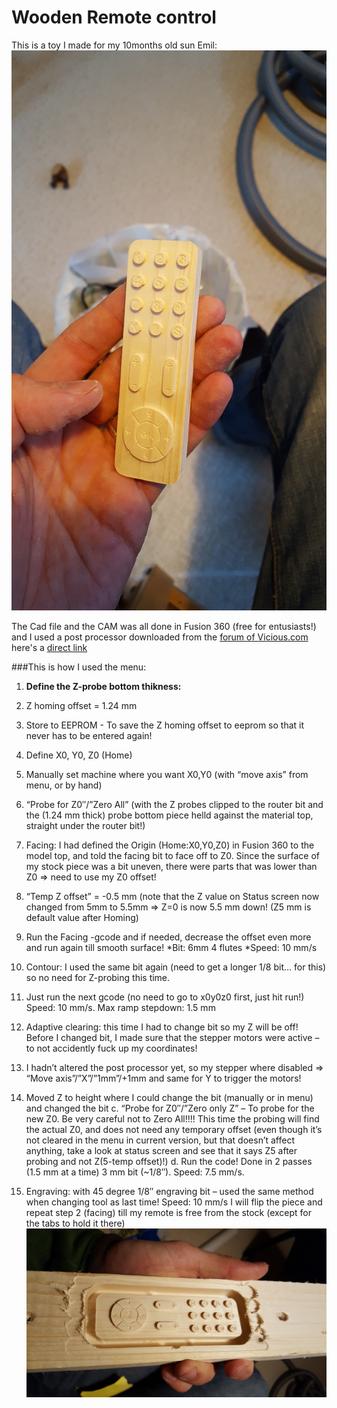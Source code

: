 # Wooden Remote control

This is a toy I made for my 10months old sun Emil: 
![alt text](https://github.com/klalle/Marlin_RC7_LCD_Customization/blob/master/Example%20of%20use/2017-01-13%2010.15.46.jpg "Remote")

The Cad file and the CAM was all done in Fusion 360 (free for entusiasts!) and I used a post processor downloaded from the [forum of Vicious.com](http://www.vicious1.com/forum/topic/fusion-360/page/6/)
here's a [direct link](http://www.vicious1.com/wp-content/uploads/2016/12/MPCNC_Fusion360_V9_SDcard.zip)

###This is how I used the menu:
1. <b>Define the Z-probe bottom thikness:</b>
  1. Z homing offset = 1.24 mm
  2. Store to EEPROM - To save the Z homing offset to eeprom so that it never has to be entered again!

2. Define X0, Y0, Z0 (Home)
  1. Manually set machine where you want X0,Y0 (with “move axis” from menu, or by hand)
  2. “Probe for Z0″/”Zero All” (with the Z probes clipped to the router bit and the (1.24 mm thick) probe bottom piece helld against the material top, straight under the router bit!)

3. Facing: I had defined the Origin (Home:X0,Y0,Z0) in Fusion 360 to the model top, and told the facing bit to face off to Z0. Since the surface of my stock piece was a bit uneven, there were parts that was lower than Z0 => need to use my Z0 offset!
  1. “Temp Z offset” = -0.5 mm (note that the Z value on Status screen now changed from 5mm to 5.5mm => Z=0 is now 5.5 mm down! (Z5 mm is default value after Homing)
  2. Run the Facing -gcode and if needed, decrease the offset even more and run again till smooth surface!
  *Bit: 6mm 4 flutes
  *Speed: 10 mm/s
  
4. Contour: I used the same bit again (need to get a longer 1/8 bit… for this) so no need for Z-probing this time.
  1. Just run the next gcode (no need to go to x0y0z0 first, just hit run!)
Speed: 10 mm/s.
Max ramp stepdown: 1.5 mm
5. Adaptive clearing: this time I had to change bit so my Z will be off! Before I changed bit, I made sure that the stepper motors were active – to not accidently fuck up my coordinates!
  1. I hadn’t altered the post processor yet, so my stepper where disabled =>
“Move axis”/”X”/”1mm”/+1mm and same for Y to trigger the motors!
  2. Moved Z to height where I could change the bit (manually or in menu) and changed the bit
c. “Probe for Z0″/”Zero only Z” – To probe for the new Z0. Be very careful not to Zero All!!!! This time the probing will find the actual Z0, and does not need any temporary offset (even though it’s not cleared in the menu in current version, but that doesn’t affect anything, take a look at status screen and see that it says Z5 after probing and not Z(5-temp offset)!)
d. Run the code!
Done in 2 passes (1.5 mm at a time)
3 mm bit (~1/8″).
Speed: 7.5 mm/s.
4. Engraving: with 45 degree 1/8″ engraving bit – used the same method when changing tool as last time!
Speed: 10 mm/s
I will flip the piece and repeat step 2 (facing) till my remote is free from the stock (except for the tabs to hold it there)
![alt text](https://github.com/klalle/Marlin_RC7_LCD_Customization/blob/master/Example%20of%20use/2017-01-11%2023.24.06.jpg "Remote")